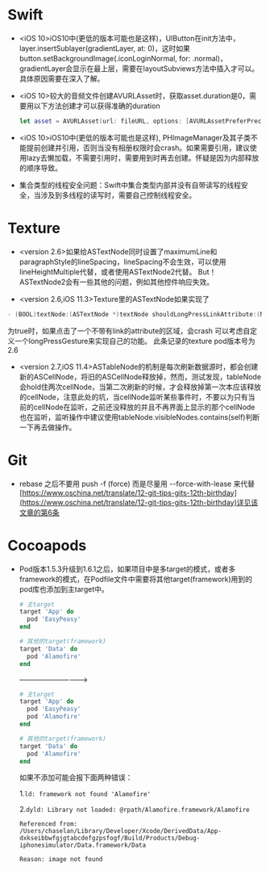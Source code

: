 # Swift

* <iOS 10>iOS10中(更低的版本可能也是这样)，UIButton在init方法中，layer.insertSublayer(gradientLayer, at: 0)，这时如果button.setBackgroundImage(.iconLoginNormal, for: .normal)，gradientLayer会显示在最上层，需要在layoutSubviews方法中插入才可以。具体原因需要在深入了解。

* <iOS 10>较大的音频文件创建AVURLAsset时，获取asset.duration是0，需要用以下方法创建才可以获得准确的duration

  ```swift
  let asset = AVURLAsset(url: fileURL, options: [AVURLAssetPreferPreciseDurationAndTimingKey: NSNumber(value: true)])
  ```

* <iOS 10>iOS10中(更低的版本可能也是这样), PHImageManager及其子类不能提前创建并引用，否则当没有相册权限时会crash。如果需要引用，建议使用lazy去懒加载，不需要引用时，需要用到时再去创建。怀疑是因为内部释放的顺序导致。

* 集合类型的线程安全问题：Swift中集合类型内部并没有自带读写的线程安全，当涉及到多线程的读写时，需要自己控制线程安全。

# Texture

* <version 2.6>如果给ASTextNode同时设置了maximumLine和paragraphStyle的lineSpacing，lineSpacing不会生效，可以使用lineHeightMultiple代替，或者使用ASTextNode2代替。
  But！ASTextNode2会有一些其他的问题，例如其他控件响应失效。

* <version 2.6,iOS 11.3>Texture里的ASTextNode如果实现了

```objective-c
- (BOOL)textNode:(ASTextNode *)textNode shouldLongPressLinkAttribute:(NSString *)attribute value:(id)value atPoint:(CGPoint)point;
```

为true时，如果点击了一个不带有link的attribute的区域，会crash
可以考虑自定义一个longPressGesture来实现自己的功能。
此条记录的texture pod版本号为2.6

* <version 2.7,iOS 11.4>ASTableNode的机制是每次刷新数据源时，都会创建新的ASCellNode，将旧的ASCellNode释放掉，然而，测试发现，tableNode会hold住两次cellNode，当第二次刷新的时候，才会释放掉第一次本应该释放的cellNode，注意此处的坑，当cellNode监听某些事件时，不要以为只有当前的cellNode在监听，之前还没释放的并且不再界面上显示的那个cellNode也在监听，监听操作中建议使用tableNode.visibleNodes.contains(self)判断一下再去做操作。

# Git

* rebase 之后不要用 push -f (force) 而是尽量用 --force-with-lease 来代替
  [https://www.oschina.net/translate/12-git-tips-gits-12th-birthday](https://www.oschina.net/translate/12-git-tips-gits-12th-birthday)详见该文章的第6条

# Cocoapods

* Pod版本1.5.3升级到1.6.1之后，如果项目中是多target的模式，或者多framework的模式，在Podfile文件中需要将其他target(framework)用到的pod库也添加到主target中。

  ```ruby
  # 主target
  target 'App' do
    pod 'EasyPeasy'
  end
  
  # 其他的target(framework)
  target 'Data' do
    pod 'Alamofire'
  end
  ```

  ——————————>

  ```ruby
  # 主target
  target 'App' do 
    pod 'EasyPeasy'
    pod 'Alamofire'
  end
  
  # 其他的target(framework)
  target 'Data' do
    pod 'Alamofire'
  end
  ```

  如果不添加可能会报下面两种错误：

  1.`ld: framework not found 'Alamofire'`

  2.`dyld: Library not loaded: @rpath/Alamofire.framework/Alamofire`

    `Referenced from: /Users/chaselan/Library/Developer/Xcode/DerivedData/App-dxkseibbwfgjgtabcdefgzpsfogf/Build/Products/Debug-iphonesimulator/Data.framework/Data`

   `Reason: image not found`